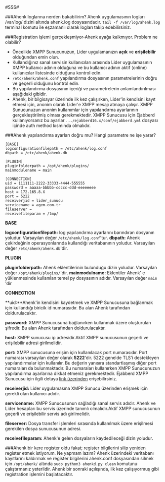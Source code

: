 #SSS#

###Ahenk loglarına nerden bakabilirim?
Ahenk uygulamasının logları /var/log/ dizini altında ahenk.log dosyasındadır. 
`tail -f /var/log/ahenk.log` terminal komutu ile eşzamanlı olarak logları takip edebilirsiniz.



###Registration işlemi gerçekleşmiyor-Ahenk ayağa kalkmıyor. Problem ne olabilir?
- Öncelikle XMPP Sunucunuzun, Lider uygulamanızın **açık** ve **erişilebilir** olduğundan emin olun.
- Kullandığınız sanal servisin kullanıcıları arasında Lider uygulamasının XMPP kullanıcı adının olduğuna ve bu kullanıcı adının aktif (online) kullanıcılar listesinde olduğunu kontrol edin.
- `/etc/ahenk/ahenk.conf` yapılandırma dosyasının parametrelerinin  doğru ve geçerli olduğunu kontrol edin.
- Bu yapılandırma dosyasının içeriği ve parametrelerin anlamlandırılması aşağıdaki gibidir.
- Ahenk, bir bilgisayar üzerinde ilk kez çalışırken, Lider'in kendisini kayıt etmesi için, anonim olarak Lider'e XMPP mesajı atmaya çalışır. XMPP Sunucunuzun anonim kullanımlar için yapılandırma ayarlarının gerçekleştirilmiş olması gerekmektedir. XMPP Sunucusu için Ejabberd kullanıyorsanız bu ayarlar `.../ejabberd16.x/conf/ejabberd.yml` dosyası içinde auth method kısmında olmalıdır.

###Ahenk yapılandırma ayarları doğru mu? Hangi parametre ne işe yarar?
```
[BASE]
logconfigurationfilepath = /etc/ahenk/log.conf
dbpath = /etc/ahenk/ahenk.db

[PLUGIN]
pluginfolderpath = /opt/ahenk/plugins/
mainmodulename = main

[CONNECTION]
uid = 1111111-2222-33333-4444-555555
password = aaaaa-bbbbb-ccccc-ddd-eeeeeeee
host = 172.165.8.X
port = 5222
receiverjid = lider_sunucu
servicename = agem.com.tr
fileserver = 
receivefileparam = /tmp/
```
**BASE**

**logconfigurationfilepath:**  log yapılandırma ayarlarını barındıran dosyanın yoludur. Varsayılan değer `/etc/ahenk/log.conf`'tur.
**dbpath:** Ahenk çekirdeğinin operasyonlarında kullandığı veritabanının yoludur. Varsayılan değer `/etc/ahenk/ahenk.db`'dir.

**PLUGIN**

**pluginfolderpath:** Ahenk eklentilerinin bulunduğu dizin yoludur. Varsayılan değer `/opt/ahenk/plugins/`'dir.
**mainmodulname:** Eklentiler Ahenk' e yüklenmesinde kullanılan temel py dosyasının adıdır. Varsayılan değer `main` 'dir

**CONNECTION**

**uid:**Ahenk'in kendisini kaydetmek ve XMPP Sunucusuna bağlanmak için kullandığı biricik id numarasıdır. Bu alan Ahenk tarafından doldurulacaktır.

**password:** XMPP Sunucusuna bağlanırken kullanmak üzere oluşturulan şifredir. Bu alan Ahenk tarafından doldurulacaktır.

**host:** XMPP sunucusu ip adresidir.Aktif XMPP sunucusunun geçerli ve erişilebilir adresi girilmelidir.

**port:** XMPP sunucusuna erişim için kullanılacak port numarasıdır. Port numarası varsayılan değer olarak **5222**'dir. 5222 genelde TLS'i destekleyen yapılandırmalar için  kullanılır. Bu değerin yanısıra standartlaşmış diğer port numaraları da bulunmaktadır. Bu numaraları kullanırken XMPP Sunucunuzun yapılandırma ayarlarına dikkat etmeniz gerekmektedir. Ejabberd XMPP Sunucusu için  ilgili detaya [link üzerinden](https://docs.ejabberd.im/admin/guide/security/) erişebilirsiniz.

**receiverjid:** Lider uygulamasına XMPP Sunucu üzerinden erişmek için gerekli olan kullanıcı adıdır.

**servicename:** XMPP Sunucusunun sağladığı sanal servis adıdır. Ahenk ve Lider hesapları bu servis üzerinde tanımlı olmalıdır.Aktif XMPP sunucusunun geçerli ve erişilebilir servis adı girilmelidir.

**fileserver:** Dosya transfer işlemleri sırasında kullanılmak üzere erişilmesi gerekilen dosya sunucusunun adresi.

**receivefileparam:** Ahenk'e gelen dosyaların kaydedileceği dizin yoludur.

###Ahenk bir kere register oldu fakat; register bilgilerini silip yeniden register etmek istiyorum. Ne yapmam lazım?
Ahenk üzerindeki veritabanı kayıtlarını kaldırmak ve register bilgilerini ahenk.conf dosyasından silmek için  `/opt/ahenk/` altında `sudo python3 ahenkd.py clean` komutunu çalıştırmanız yeterlidir. Ahenk bir sonraki açılışında, ilk kez çalışıyormuş gibi registration işlemini başlatacaktır.
